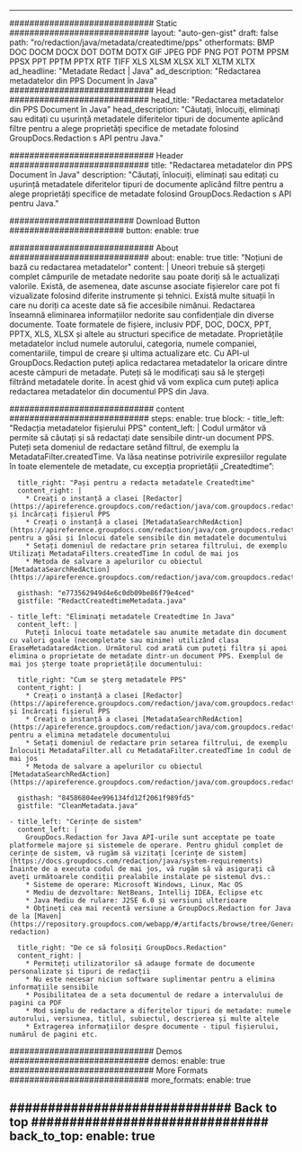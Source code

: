 
---
############################# Static ############################
layout: "auto-gen-gist" 
draft: false
path: "ro/redaction/java/metadata/createdtime/pps"
otherformats: BMP DOC DOCM DOCX DOT DOTM DOTX GIF JPEG PDF PNG POT POTM PPSM PPSX PPT PPTM PPTX RTF TIFF XLS XLSM XLSX XLT XLTM XLTX  
ad_headline: "Metadate Redact | Java"
ad_description: "Redactarea metadatelor din PPS Document în Java"
############################# Head ############################
head_title: "Redactarea metadatelor din PPS Document în Java"
head_description: "Căutați, înlocuiți, eliminați sau editați cu ușurință metadatele diferitelor tipuri de documente aplicând filtre pentru a alege proprietăți specifice de metadate folosind GroupDocs.Redaction s API pentru Java."

############################# Header ############################
title: "Redactarea metadatelor din PPS Document în Java"
description: "Căutați, înlocuiți, eliminați sau editați cu ușurință metadatele diferitelor tipuri de documente aplicând filtre pentru a alege proprietăți specifice de metadate folosind GroupDocs.Redaction s API pentru Java."

######################### Download Button #######################
button:
    enable: true

############################# About ############################
about:
    enable: true
    title: "Noțiuni de bază cu redactarea metadatelor"
    content: |
        Uneori trebuie să ștergeți complet câmpurile de metadate nedorite sau poate doriți să le actualizați valorile. Există, de asemenea, date ascunse asociate fișierelor care pot fi vizualizate folosind diferite instrumente și tehnici. Există multe situații în care nu doriți ca aceste date să fie accesibile nimănui. Redactarea înseamnă eliminarea informațiilor nedorite sau confidențiale din diverse documente. Toate formatele de fișiere, inclusiv PDF, DOC, DOCX, PPT, PPTX, XLS, XLSX și altele au structuri specifice de metadate. Proprietățile metadatelor includ numele autorului, categoria, numele companiei, comentariile, timpul de creare și ultima actualizare etc. Cu API-ul GroupDocs.Redaction puteți aplica redactarea metadatelor la oricare dintre aceste câmpuri de metadate. Puteți să le modificați sau să le ștergeți filtrând metadatele dorite. În acest ghid vă vom explica cum puteți aplica redactarea metadatelor din documentul PPS din Java.

############################# content ############################
steps:
    enable: true
    block:
    - title_left: "Redacția metadatelor fișierului PPS"
      content_left: |
        Codul următor vă permite să căutați și să redactați date sensibile dintr-un document PPS. Puteți seta domeniul de redactare setând filtrul, de exemplu la MetadataFilter.createdTime. Va lăsa neatinse potrivirile expresiilor regulate în toate elementele de metadate, cu excepția proprietății „Createdtime”: 

      title_right: "Pași pentru a redacta metadatele Createdtime"
      content_right: |
        * Creați o instanță a clasei [Redactor](https://apireference.groupdocs.com/redaction/java/com.groupdocs.redaction/Redactor) și încărcați fișierul PPS
        * Creați o instanță a clasei [MetadataSearchRedAction](https://apireference.groupdocs.com/redaction/java/com.groupdocs.redaction.redactions/MetadataSearchRedaction) pentru a găsi și înlocui datele sensibile din metadatele documentului
        * Setați domeniul de redactare prin setarea filtrului, de exemplu Utilizați MetadataFilters.createdTime în codul de mai jos
        * Metoda de salvare a apelurilor cu obiectul [MetadataSearchRedAction](https://apireference.groupdocs.com/redaction/java/com.groupdocs.redaction.redactions/MetadataSearchRedaction) 

      gisthash: "e773562949d4e6c0db09be86f79e4ced"
      gistfile: "RedactCreatedtimeMetadata.java"
      
    - title_left: "Eliminați metadatele Createdtime în Java"
      content_left: |
        Puteți înlocui toate metadatele sau anumite metadate din document cu valori goale (necompletate sau minime) utilizând clasa EraseMetadataredAction. Următorul cod arată cum puteți filtra și apoi elimina o proprietate de metadate dintr-un document PPS. Exemplul de mai jos șterge toate proprietățile documentului: 
        
      title_right: "Cum se şterg metadatele PPS"
      content_right: |
        * Creați o instanță a clasei [Redactor](https://apireference.groupdocs.com/redaction/java/com.groupdocs.redaction/Redactor) și încărcați fișierul PPS
        * Creați o instanță a clasei [MetadataSearchRedAction](https://apireference.groupdocs.com/redaction/java/com.groupdocs.redaction.redactions/MetadataSearchRedaction) pentru a elimina metadatele documentului
        * Setați domeniul de redactare prin setarea filtrului, de exemplu Înlocuiți MetadataFilter.all cu MetadataFilter.createdTime în codul de mai jos
        * Metoda de salvare a apelurilor cu obiectul [MetadataSearchRedAction](https://apireference.groupdocs.com/redaction/java/com.groupdocs.redaction.redactions/MetadataSearchRedaction) 
        
      gisthash: "84586804ee996134fd12f2061f989fd5"
      gistfile: "CleanMetadata.java"

    - title_left: "Cerințe de sistem"
      content_left: |
        GroupDocs.Redaction for Java API-urile sunt acceptate pe toate platformele majore și sistemele de operare. Pentru ghidul complet de cerințe de sistem, vă rugăm să vizitați [cerințe de sistem](https://docs.groupdocs.com/redaction/java/system-requirements) Înainte de a executa codul de mai jos, vă rugăm să vă asigurați că aveți următoarele condiții prealabile instalate pe sistemul dvs.:
        * Sisteme de operare: Microsoft Windows, Linux, Mac OS
        * Mediu de dezvoltare: NetBeans, Intellij IDEA, Eclipse etc
        * Java Mediu de rulare: J2SE 6.0 și versiuni ulterioare
        * Obțineți cea mai recentă versiune a GroupDocs.Redaction for Java de la [Maven](https://repository.groupdocs.com/webapp/#/artifacts/browse/tree/General/repo/com/groupdocs/groupdocs-redaction)
        
      title_right: "De ce să folosiți GroupDocs.Redaction"
      content_right: |
        * Permiteți utilizatorilor să adauge formate de documente personalizate și tipuri de redacții
        * Nu este necesar niciun software suplimentar pentru a elimina informațiile sensibile
        * Posibilitatea de a seta documentul de redare a intervalului de pagini ca PDF
        * Mod simplu de redactare a diferitelor tipuri de metadate: numele autorului, versiunea, titlul, subiectul, descrierea și multe altele
        * Extragerea informațiilor despre documente - tipul fișierului, numărul de pagini etc.
        

############################# Demos ############################
demos:
    enable: true
############################# More Formats ############################
more_formats:
    enable: true

############################# Back to top ###############################
back_to_top:
    enable: true
---